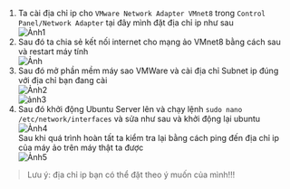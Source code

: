 1. Ta cài địa chỉ ip cho `VMware Network Adapter VMnet8` trong `Control Panel/Network Adapter` tại đây mình đặt địa chỉ ip như sau  
![Ảnh1]()  
2. Sau đó ta chia sẻ kết nối internet cho mạng ảo VMnet8 bằng cách sau và restart máy tính  
![Ảnh]()  
3. Sau đó mở phần mềm máy sao VMWare và cài địa chỉ Subnet ip đúng với địa chỉ bạn đang cài  
![Ảnh2]()  
![ảnh3]()  
4. Sau đó khởi động Ubuntu Server lên và chạy lệnh `sudo nano /etc/network/interfaces` và sửa như sau và khởi động lại ubuntu  
![Ảnh4]()  
Sau khi quá trình hoàn tất ta kiểm tra lại bằng cách ping đến địa chỉ ip của máy ảo trên máy thật ta được  
![Ảnh5]()  
> Lưu ý: địa chỉ ip bạn có thể đặt theo ý muốn của mình!!!